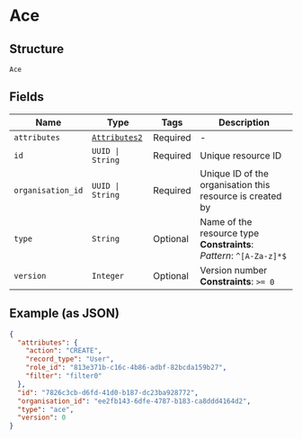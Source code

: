 
# Ace

## Structure

`Ace`

## Fields

| Name | Type | Tags | Description |
|  --- | --- | --- | --- |
| `attributes` | [`Attributes2`](../../doc/models/attributes-2.md) | Required | - |
| `id` | `UUID \| String` | Required | Unique resource ID |
| `organisation_id` | `UUID \| String` | Required | Unique ID of the organisation this resource is created by |
| `type` | `String` | Optional | Name of the resource type<br>**Constraints**: *Pattern*: `^[A-Za-z]*$` |
| `version` | `Integer` | Optional | Version number<br>**Constraints**: `>= 0` |

## Example (as JSON)

```json
{
  "attributes": {
    "action": "CREATE",
    "record_type": "User",
    "role_id": "813e371b-c16c-4b86-adbf-82bcda159b27",
    "filter": "filter0"
  },
  "id": "7826c3cb-d6fd-41d0-b187-dc23ba928772",
  "organisation_id": "ee2fb143-6dfe-4787-b183-ca8ddd4164d2",
  "type": "ace",
  "version": 0
}
```


